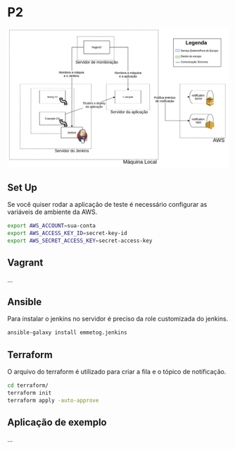 # P2

![Visão Geral da Arquitetura](./arquitetura.png)

## Set Up

Se você quiser rodar a aplicação de teste é necessário configurar as variáveis
de ambiente da AWS.

```bash
export AWS_ACCOUNT=sua-conta
export AWS_ACCESS_KEY_ID=secret-key-id
export AWS_SECRET_ACCESS_KEY=secret-access-key
```

## Vagrant

...

## Ansible

Para instalar o jenkins no servidor é preciso da role customizada do jenkins.

```bash
ansible-galaxy install emmetog.jenkins
```

## Terraform

O arquivo do terraform é utilizado para criar a fila e o tópico de
notificação.

```bash
cd terraform/
terraform init
terraform apply -auto-approve
```

## Aplicação de exemplo

...
